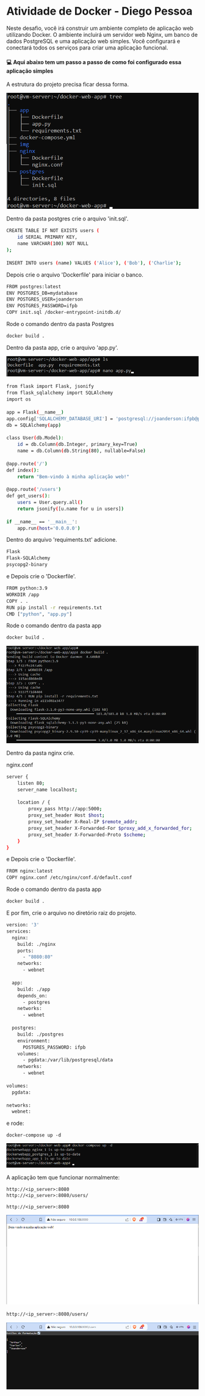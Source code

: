 # Atividade de Docker - Diego Pessoa

Neste desafio, você irá construir um ambiente completo de aplicação web utilizando Docker. O ambiente incluirá um servidor web Nginx, um banco de dados PostgreSQL e uma aplicação web simples. Você configurará e conectará todos os serviços para criar uma aplicação funcional.

#### 💻 Aqui abaixo tem um passo a passo de como foi configurado essa aplicação simples


A estrutura do projeto precisa ficar dessa forma.

![App Screenshot](https://github.com/eujoanderson/docker-web-app/blob/master/img/passo01.png)

Dentro da pasta postgres crie o arquivo 'init.sql'. 
```bash
CREATE TABLE IF NOT EXISTS users (
    id SERIAL PRIMARY KEY,
    name VARCHAR(100) NOT NULL
);

INSERT INTO users (name) VALUES ('Alice'), ('Bob'), ('Charlie');
```

Depois crie o arquivo 'Dockerfile' para iniciar o banco.

```bash
FROM postgres:latest
ENV POSTGRES_DB=mydatabase
ENV POSTGRES_USER=joanderson
ENV POSTGRES_PASSWORD=ifpb
COPY init.sql /docker-entrypoint-initdb.d/
```

Rode o comando dentro da pasta Postgres
```bash
docker build .
```

Dentro da pasta app, crie o arquivo 'app.py'. 

![App Screenshot](https://github.com/eujoanderson/docker-web-app/blob/master/img/passo02.png)

```bash
from flask import Flask, jsonify
from flask_sqlalchemy import SQLAlchemy
import os

app = Flask(__name__)
app.config['SQLALCHEMY_DATABASE_URI'] = 'postgresql://joanderson:ifpb@postgres:5432/mydatabase'
db = SQLAlchemy(app)

class User(db.Model):
    id = db.Column(db.Integer, primary_key=True)
    name = db.Column(db.String(80), nullable=False)

@app.route('/')
def index():
    return "Bem-vindo à minha aplicação web!"

@app.route('/users')
def get_users():
    users = User.query.all()
    return jsonify([u.name for u in users])

if __name__ == '__main__':
    app.run(host='0.0.0.0')
```

Dentro do arquivo 'requiments.txt' adicione.

```bash
Flask
Flask-SQLAlchemy
psycopg2-binary
```

e Depois crie o 'Dockerfile'.

```bash
FROM python:3.9
WORKDIR /app
COPY . .
RUN pip install -r requirements.txt
CMD ["python", "app.py"]
```

Rode o comando dentro da pasta app
```bash
docker build .
```

![App Screenshot](https://github.com/eujoanderson/docker-web-app/blob/master/img/passo03.png)


Dentro da pasta nginx crie.

nginx.conf
```bash
server {
    listen 80;
    server_name localhost;

    location / {
        proxy_pass http://app:5000;
        proxy_set_header Host $host;
        proxy_set_header X-Real-IP $remote_addr;
        proxy_set_header X-Forwarded-For $proxy_add_x_forwarded_for;
        proxy_set_header X-Forwarded-Proto $scheme;
    }
}
```

e Depois crie o 'Dockerfile'.

```bash
FROM nginx:latest
COPY nginx.conf /etc/nginx/conf.d/default.conf
```

Rode o comando dentro da pasta app
```bash
docker build .
```

E por fim, crie o arquivo no diretório raiz do projeto.

```bash
version: '3'
services:
  nginx:
    build: ./nginx
    ports:
      - "8080:80"
    networks:
      - webnet

  app:
    build: ./app
    depends_on:
      - postgres
    networks:
      - webnet

  postgres:
    build: ./postgres
    environment:
      POSTGRES_PASSWORD: ifpb
    volumes:
      - pgdata:/var/lib/postgresql/data
    networks:
      - webnet

volumes:
  pgdata:

networks:
  webnet:
```

e rode:

```
docker-compose up -d
```

![App Screenshot](https://github.com/eujoanderson/docker-web-app/blob/master/img/final.png)

A aplicação tem que funcionar normalmente:

```
http://<ip_server>:8080
http://<ip_server>:8080/users/
```

```
http://<ip_server>:8080
```
![App Screenshot](https://github.com/eujoanderson/docker-web-app/blob/master/img/web-simples.png)


```bash
http://<ip_server>:8080/users/
```
![App Screenshot](https://github.com/eujoanderson/docker-web-app/blob/master/img/web_users.png)

